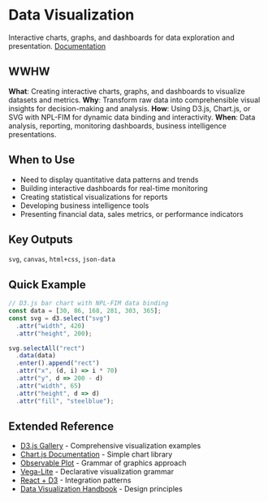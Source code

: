 # Data Visualization
Interactive charts, graphs, and dashboards for data exploration and presentation.
[Documentation](https://d3js.org/getting-started)

## WWHW
**What**: Creating interactive charts, graphs, and dashboards to visualize datasets and metrics.
**Why**: Transform raw data into comprehensible visual insights for decision-making and analysis.
**How**: Using D3.js, Chart.js, or SVG with NPL-FIM for dynamic data binding and interactivity.
**When**: Data analysis, reporting, monitoring dashboards, business intelligence presentations.

## When to Use
- Need to display quantitative data patterns and trends
- Building interactive dashboards for real-time monitoring
- Creating statistical visualizations for reports
- Developing business intelligence tools
- Presenting financial data, sales metrics, or performance indicators

## Key Outputs
`svg`, `canvas`, `html+css`, `json-data`

## Quick Example
```javascript
// D3.js bar chart with NPL-FIM data binding
const data = [30, 86, 168, 281, 303, 365];
const svg = d3.select("svg")
  .attr("width", 420)
  .attr("height", 200);

svg.selectAll("rect")
  .data(data)
  .enter().append("rect")
  .attr("x", (d, i) => i * 70)
  .attr("y", d => 200 - d)
  .attr("width", 65)
  .attr("height", d => d)
  .attr("fill", "steelblue");
```

## Extended Reference
- [D3.js Gallery](https://observablehq.com/@d3/gallery) - Comprehensive visualization examples
- [Chart.js Documentation](https://www.chartjs.org/docs/) - Simple chart library
- [Observable Plot](https://observablehq.com/plot/) - Grammar of graphics approach
- [Vega-Lite](https://vega.github.io/vega-lite/) - Declarative visualization grammar
- [React + D3](https://2019.wattenberger.com/blog/react-and-d3) - Integration patterns
- [Data Visualization Handbook](https://datavizhandbook.info/) - Design principles